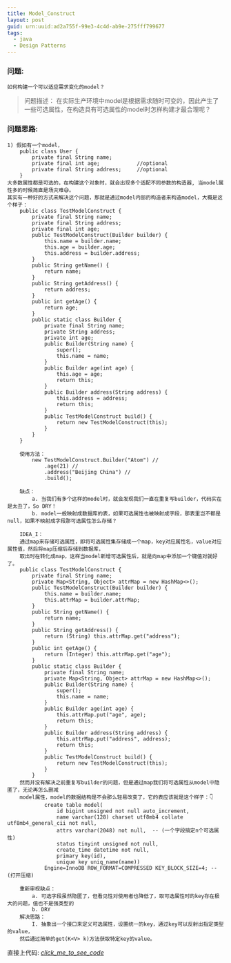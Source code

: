 ```yaml
---
title: Model_Construct
layout: post
guid: urn:uuid:ad2a755f-99e3-4c4d-ab9e-275fff799677
tags:
  - java
  - Design Patterns
---
```

### 问题:
    如何构建一个可以适应需求变化的model？

> 问题描述：
  在实际生产环境中model是根据需求随时可变的，因此产生了一些可选属性，在构造具有可选属性的model时怎样构建才最合理呢？

### 问题思路:
	1) 假如有一个model，
    	public class User {
			private final String name;
			private final int age;            //optional
			private final String address;     //optional
		}
	大多数属性都是可选的，在构建这个对象时，就会出现多个适配不同参数的构造器, 当model属性多的时候简直是场灾难😅。
	其实有一种好的方式来解决这个问题，那就是通过model内部的构造者来构造model，大概是这个样子：
        public class TestModelConstruct {
			private final String name;
			private final String address;
			private final int age;
			public TestModelConstruct(Builder builder) {
				this.name = builder.name;
				this.age = builder.age;
				this.address = builder.address;
			}
			public String getName() {
				return name;
			}
			public String getAddress() {
				return address;
			}
			public int getAge() {
				return age;
			}
			public static class Builder {
				private final String name;
				private String address;
				private int age;
				public Builder(String name) {
					super();
					this.name = name;
				}
				public Builder age(int age) {
					this.age = age;
					return this;
				}
				public Builder address(String address) {
					this.address = address;
					return this;
				}
				public TestModelConstruct build() {
					return new TestModelConstruct(this);
				}
			}
		}

		使用方法：
			new TestModelConstruct.Builder("Atom") //
				.age(21) //
				.address("Beijing China") //
				.build();

		缺点：
			a. 当我们有多个这样的model时，就会发现我们一直在重复写builder，代码实在是太丑了，So DRY！
			b. model一般映射成数据库的表，如果可选属性也被映射成字段，那表里岂不都是null，如果不映射成字段那可选属性怎么存储？

		IDEA_I：
		通过map来存储可选属性，即将可选属性集存储成一个map，key对应属性名，value对应属性值，然后将map压缩后存储到数据库，
		取出时在转化成map，这样当model新增可选属性后，就是向map中添加一个键值对就好了。
		public class TestModelConstruct {
			private final String name;
			private Map<String, Object> attrMap = new HashMap<>();
			public TestModelConstruct(Builder builder) {
				this.name = builder.name;
				this.attrMap = builder.attrMap;
			}
			public String getName() {
				return name;
			}
			public String getAddress() {
				return (String) this.attrMap.get("address");
			}
			public int getAge() {
				return (Integer) this.attrMap.get("age");
			}
			public static class Builder {
				private final String name;
				private Map<String, Object> attrMap = new HashMap<>();
				public Builder(String name) {
					super();
					this.name = name;
				}
				public Builder age(int age) {
					this.attrMap.put("age", age);
					return this;
				}
				public Builder address(String address) {
					this.attrMap.put("address", address);
					return this;
				}
				public TestModelConstruct build() {
					return new TestModelConstruct(this);
				}
			}
		然而并没有解决之前重复写builder的问题，但是通过map我们将可选属性从model中隐匿了，无论再怎么删减
		model属性，model的数据结构是不会那么轻易改变了，它的表应该就是这个样子：👇
				create table model(
					id bigint unsigned not null auto_increment,
					name varchar(128) charset utf8mb4 collate utf8mb4_general_cii not null,
					attrs varchar(2048) not null,  -- (一个字段搞定n个可选属性)
					status tinyint unsigned not null,
					create_time datetime not null,
					primary key(id),
					unique key uniq_name(name))
				Engine=InnoDB ROW_FORMAT=COMPRESSED KEY_BLOCK_SIZE=4; --(打开压缩)

		重新审视缺点：
			a. 可选字段虽然隐匿了，但看见性对使用者也降低了，取可选属性时的key存在极大的问题，值也不是强类型的
			b. DRY
		解决思路：
			I. 抽象出一个接口来定义可选属性，设置统一的key，通过key可以反射出指定类型的value，
		然后通过简单的get(K<V> k)方法获取特定key的value。


直接上代码: [_click_me_to_see_code_](http://github.com/xhwSkhizein/atom/tree/master/src/main/java/im/atom/base/framework/entity/attr)
